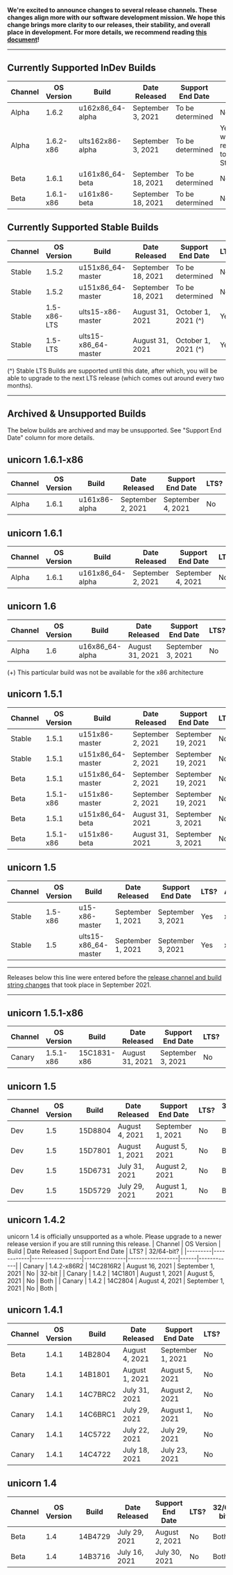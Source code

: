 **We're excited to announce changes to several release channels. These changes align more with our software development mission. We hope this change brings more clarity to our releases, their stability, and overall place in development. For more details, we recommend reading [this document](https://github.com/OneTwentyFour/unicorndocs/blob/main/changes-to-release-channels.md)!**

___

## Currently Supported InDev Builds
| Channel | OS Version | Build | Date Released | Support End Date | LTS? | Architecture |
|---------|------------|------------------|---------------|------------------|------|------------|
| Alpha  | 1.6.2     | u162x86_64-alpha  | September 3, 2021 | To be determined | No | x86_64   |
| Alpha  | 1.6.2-x86     | ults162x86-alpha    | September 3, 2021 | To be determined | Yes, when released to Stable | x86 |
| Beta | 1.6.1       | u161x86_64-beta | September 18, 2021 | To be determined | No | x86_64 | 
| Beta | 1.6.1-x86   | u161x86-beta    | September 18, 2021 | To be determined | No | x86 | 

## Currently Supported Stable Builds
| Channel | OS Version | Build | Date Released | Support End Date | LTS? | Architecture |
|---------|------------|------------------|---------------|------------------|------|------------|
| Stable  | 1.5.2      | u151x86_64-master | September 18, 2021 | To be determined | No | x86_64 |
| Stable  | 1.5.2      | u151x86_64-master | September 18, 2021 | To be determined | No | x86_64 |
| Stable  | 1.5-x86-LTS | ults15-x86-master  | August 31, 2021 | October 1, 2021 (^) | Yes | x86   |
| Stable  | 1.5-LTS    | ults15-x86_64-master | August 31, 2021 | October 1, 2021 (^) | Yes | x86_64   |

(^) Stable LTS Builds are supported until this date, after which, you will be able to upgrade to the next LTS release (which comes out around every two months).

___

## Archived & Unsupported Builds
The below builds are archived and may be unsupported. See "Support End Date" column for more details.

<!--- for x86 channel introduction ## unicorn 1.6-x86
| Channel | OS Version | Build | Date Released | Support End Date | LTS? | Architecture |
|---------|------------|------------------|---------------|------------------|------|------------|
|    |          |     |  |  |  |      | 
-->

## unicorn 1.6.1-x86
| Channel | OS Version | Build | Date Released | Support End Date | LTS? | Architecture |
|---------|------------|------------------|---------------|------------------|------|------------|
| Alpha   | 1.6.1      | u161x86-alpha    | September 2, 2021 | September 4, 2021 | No | x86  | 

## unicorn 1.6.1
| Channel | OS Version | Build | Date Released | Support End Date | LTS? | Architecture |
|---------|------------|------------------|---------------|------------------|------|------------|
| Alpha   | 1.6.1      | u161x86_64-alpha | September 2, 2021 | September 4, 2021 | No | x86_64  | 


## unicorn 1.6
| Channel | OS Version | Build | Date Released | Support End Date | LTS? | Architecture |
|---------|------------|------------------|---------------|------------------|------|------------|
| Alpha   | 1.6        | u16x86_64-alpha | August 31, 2021 | September 3, 2021 | No | x86_64 (+) |

(+) This particular build was not be available for the x86 architecture

## unicorn 1.5.1
| Channel | OS Version | Build | Date Released | Support End Date | LTS? | Architecture |
|---------|------------|------------------|---------------|------------------|------|------------|
| Stable  | 1.5.1      | u151x86-master    | September 2, 2021 | September 19, 2021 | No | x86     | 
| Stable  | 1.5.1      | u151x86_64-master  | September 2, 2021 | September 19, 2021 | No | x86_64   |
| Beta    | 1.5.1      | u151x86_64-master  | September 2, 2021 | September 19, 2021 | No | x86_64 |
| Beta    | 1.5.1-x86   | u151x86-master   | September 2, 2021 | September 19, 2021 | No | x86  |
| Beta    | 1.5.1      | u151x86_64-beta  | August 31, 2021 | September 3, 2021 | No | x86_64 |
| Beta    | 1.5.1-x86   | u151x86-beta   | August 31, 2021 | September 3, 2021 | No | x86  |

## unicorn 1.5
| Channel | OS Version | Build | Date Released | Support End Date | LTS? | Architecture |
|---------|------------|------------------|---------------|------------------|------|------------|
| Stable  | 1.5-x86   | u15-x86-master  | September 1, 2021 | September 3, 2021  | Yes | x86      |
| Stable  | 1.5      | ults15-x86_64-master | September 1, 2021 | September 3, 2021 | Yes | x86_64   |

___

Releases below this line were entered before the [release channel and build string changes](https://github.com/OneTwentyFour/unicorndocs/blob/main/changes-to-release-channels.md) that took place in September 2021.
___

## unicorn 1.5.1-x86
| Channel | OS Version | Build | Date Released | Support End Date | LTS? | 32/64-bit? |
|---------|------------|------------------|---------------|------------------|------|------------|
| Canary  | 1.5.1-x86   | 15C1831-x86    | August 31, 2021 | September 3, 2021 | No | 32-bit     |


## unicorn 1.5
| Channel | OS Version | Build | Date Released | Support End Date | LTS? | 32/64-bit? |
|---------|------------|------------------|---------------|------------------|------|------------|
| Dev     | 1.5        | 15D8804          | August 4, 2021 | September 1, 2021 | No   | Both       |
| Dev     | 1.5        | 15D7801          | August 1, 2021 | August 5, 2021 | No   | Both       |
| Dev     | 1.5        | 15D6731          | July 31, 2021 | August 2, 2021   | No   | Both       |
| Dev     | 1.5        | 15D5729          | July 29, 2021 | August 1, 2021   | No   | Both       |

## unicorn 1.4.2
unicorn 1.4 is officially unsupported as a whole. Please upgrade to a newer release version if you are still running this release.
| Channel | OS Version | Build | Date Released | Support End Date | LTS? | 32/64-bit? |
|---------|------------|------------------|---------------|------------------|------|------------|
| Canary  | 1.4.2-x86R2  | 14C2816R2    | August 16, 2021 | September 1, 2021 | No  | 32-bit     | 
| Canary  | 1.4.2      | 14C1801          | August 1, 2021 | August 5, 2021 | No   | Both       |
| Canary  | 1.4.2      | 14C2804          | August 4, 2021 | September 1, 2021 | No   | Both       |

## unicorn 1.4.1 
| Channel | OS Version | Build | Date Released | Support End Date | LTS? | 32/64-bit? |
|---------|------------|------------------|---------------|------------------|------|------------|
| Beta    | 1.4.1      | 14B2804          | August 4, 2021 | September 1, 2021 | No   | Both       |
| Beta    | 1.4.1      | 14B1801          | August 1, 2021 | August 5, 2021 | No   | Both       |
| Canary  | 1.4.1      | 14C7BRC2         | July 31, 2021 | August 2, 2021   | No   | Both       |
| Canary  | 1.4.1      | 14C6BRC1         | July 29, 2021 | August 1, 2021   | No   | Both       |
| Canary  | 1.4.1      | 14C5722          | July 22, 2021 | July 29, 2021    | No   | 32-bit     |
| Canary  | 1.4.1      | 14C4722          | July 18, 2021 | July 23, 2021    | No   | Both       |

## unicorn 1.4
| Channel | OS Version | Build | Date Released | Support End Date | LTS? | 32/64-bit? |
|---------|------------|------------------|---------------|------------------|------|------------|
| Beta    | 1.4        | 14B4729          | July 29, 2021 | August 2, 2021   | No   | Both       |
| Beta    | 1.4        | 14B3716          | July 16, 2021 | July 30, 2021    | No   | Both       |
